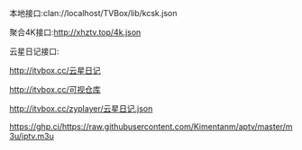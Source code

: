 本地接口:clan://localhost/TVBox/lib/kcsk.json

聚合4K接口:http://xhztv.top/4k.json

云星日记接口:

http://itvbox.cc/云星日记

http://itvbox.cc/可视仓库

http://itvbox.cc/zyplayer/云星日记.json

https://ghp.ci/https://raw.githubusercontent.com/Kimentanm/aptv/master/m3u/iptv.m3u
